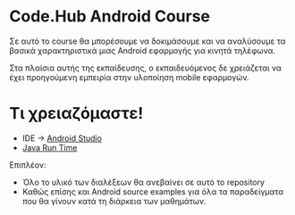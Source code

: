 # Code.Hub Android Course

Σε αυτό το course θα μπορέσουμε να δοκιμάσουμε και να αναλύσουμε τα βασικά χαρακτηριστικά μιας Android εφαρμογής για κινητά τηλέφωνα.

Στα πλαίσια αυτής της εκπαίδευσης, ο εκπαιδευόμενος δε χρειάζεται να έχει προηγούμενη εμπειρία στην υλοποίηση mobile εφαρμογών.

# Τι χρειαζόμαστε!
  - IDE -> [Android Studio][androidDev]
  - [Java Run Time][javaDev]

Επιπλέον:
-   Όλο το υλικό των διαλέξεων θα ανεβαίνει σε αυτό το repository
-   Καθώς επίσης και Android source examples για όλα τα παραδείγματα που θα γίνουν κατά τη διάρκεια των μαθημάτων.

[androidDev]: <https://developer.android.com/studio>
[javaDev]: <https://www.java.com/en/download/>
